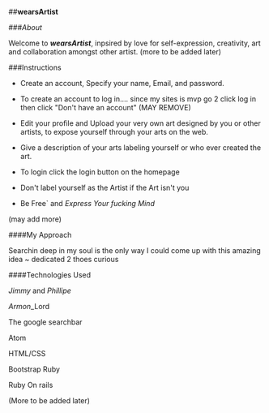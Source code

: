 ##**wearsArtist**

###*About*

 Welcome to ***wearsArtist***, inpsired by love for self-expression, creativity, art and collaboration amongst other artist. (more to be added later)
 
###Instructions

 - Create an account, Specify your name, Email, and password.
 
 - To create an account to log in.... since my sites is mvp go 2 click log in then click "Don't have an account" (MAY REMOVE)
 
 - Edit your profile and Upload your very own art designed by you or other artists, to expose yourself through your arts on the web.
 
 - Give a description of your arts labeling yourself or who ever created the art.
 
 - To login click the login button on the homepage
 
 - Don't label yourself as the Artist if the Art isn't you
 
 - Be Free` and *Express Your fucking Mind*
 
 (may add more)
 
####My Approach

Searchin deep in my soul is the only way I could come up with this amazing idea ~ dedicated 2 thoes curious 

####Technologies Used

*Jimmy* and *Phillipe*

 *Armon*_Lord 

The google searchbar

Atom

HTML/CSS

Bootstrap
Ruby

Ruby On rails

(More to be added later)


